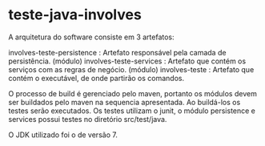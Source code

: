 # teste-java-involves

A arquitetura do software consiste em 3 artefatos:

involves-teste-persistence : Artefato responsável pela camada de persistência. (módulo)
involves-teste-services : Artefato que contém os serviços com as regras de negócio. (módulo)
involves-teste : Artefato que contém o executável, de onde partirão os comandos. 

O processo de build é gerenciado pelo maven, portanto os módulos devem ser buildados pelo maven na sequencia apresentada. Ao buildá-los 
os testes serão executados. Os testes utilizam o junit, o módulo persistence e services possui testes no diretório src/test/java.

O JDK utilizado foi o de versão 7. 
